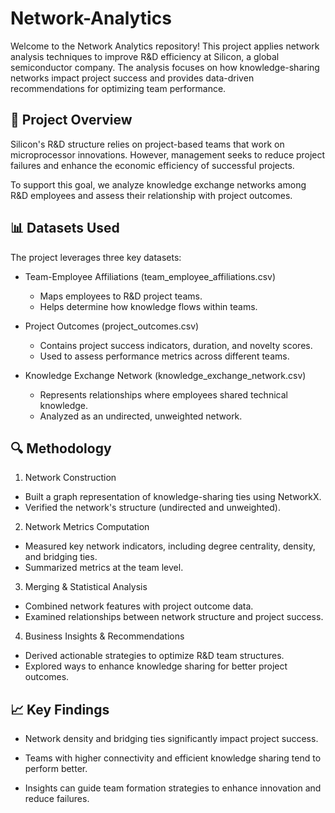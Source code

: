 # Network-Analytics

Welcome to the Network Analytics repository! This project applies network analysis techniques to improve R&D efficiency at Silicon, a global semiconductor company. The analysis focuses on how knowledge-sharing networks impact project success and provides data-driven recommendations for optimizing team performance.

## 📌 Project Overview

Silicon's R&D structure relies on project-based teams that work on microprocessor innovations. However, management seeks to reduce project failures and enhance the economic efficiency of successful projects.

To support this goal, we analyze knowledge exchange networks among R&D employees and assess their relationship with project outcomes.

## 📊 Datasets Used

The project leverages three key datasets:

- Team-Employee Affiliations (team_employee_affiliations.csv)
  - Maps employees to R&D project teams.
  - Helps determine how knowledge flows within teams.

- Project Outcomes (project_outcomes.csv)
  - Contains project success indicators, duration, and novelty scores.
  - Used to assess performance metrics across different teams.

- Knowledge Exchange Network (knowledge_exchange_network.csv)
  - Represents relationships where employees shared technical knowledge.
  - Analyzed as an undirected, unweighted network.

## 🔍 Methodology

1. Network Construction
  - Built a graph representation of knowledge-sharing ties using NetworkX.
  - Verified the network's structure (undirected and unweighted).

2. Network Metrics Computation
  - Measured key network indicators, including degree centrality, density, and bridging ties.
  - Summarized metrics at the team level.

3. Merging & Statistical Analysis
  - Combined network features with project outcome data.
  - Examined relationships between network structure and project success.

4. Business Insights & Recommendations
  - Derived actionable strategies to optimize R&D team structures.
  - Explored ways to enhance knowledge sharing for better project outcomes.

## 📈 Key Findings

- Network density and bridging ties significantly impact project success.

- Teams with higher connectivity and efficient knowledge sharing tend to perform better.

- Insights can guide team formation strategies to enhance innovation and reduce failures.
